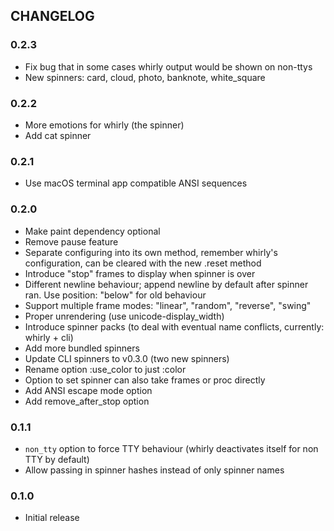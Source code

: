 ## CHANGELOG

### 0.2.3

- Fix bug that in some cases whirly output would be shown on non-ttys
- New spinners: card, cloud, photo, banknote, white_square

### 0.2.2

- More emotions for whirly (the spinner)
- Add cat spinner

### 0.2.1

- Use macOS terminal app compatible ANSI sequences

### 0.2.0

- Make paint dependency optional
- Remove pause feature
- Separate configuring into its own method, remember whirly's configuration, can be cleared with the new .reset method
- Introduce "stop" frames to display when spinner is over
- Different newline behaviour; append newline by default after spinner ran. Use position: "below" for old behaviour
- Support multiple frame modes: "linear", "random", "reverse", "swing"
- Proper unrendering (use unicode-display\_width)
- Introduce spinner packs (to deal with eventual name conflicts, currently: whirly + cli)
- Add more bundled spinners
- Update CLI spinners to v0.3.0 (two new spinners)
- Rename option :use\_color to just :color
- Option to set spinner can also take frames or proc directly
- Add ANSI escape mode option
- Add remove\_after\_stop option

### 0.1.1

- `non_tty` option to force TTY behaviour (whirly deactivates itself for non TTY by default)
- Allow passing in spinner hashes instead of only spinner names

### 0.1.0

- Initial release


